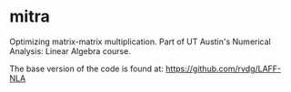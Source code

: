 # mitra
Optimizing matrix-matrix multiplication. Part of UT Austin's Numerical Analysis: Linear Algebra course. 

The base version of the code is found at: https://github.com/rvdg/LAFF-NLA
